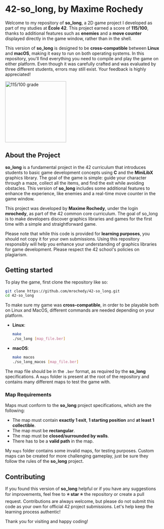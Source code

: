 # 42-so_long, by Maxime Rochedy

Welcome to my repository of **so_long**, a 2D game project I developed as part of my studies at **École 42**. This project earned a score of **115/100**, thanks to additional features such as **enemies** and a **move counter** displayed directly in the game window, rather than in the shell.

This version of **so_long** is designed to be **cross-compatible** between **Linux** and **macOS**, making it easy to run on both operating systems. In this repository, you'll find everything you need to compile and play the game on either platform. Even though it was carefully crafted and was evaluated by three different students, errors may still exist. Your feedback is highly appreciated!

<img width="198" alt="115/100 grade" src="https://github.com/user-attachments/assets/60b65ad4-55a9-4582-b631-76a0ecc6751d">

## About the Project

**so_long** is a fundamental project in the 42 curriculum that introduces students to basic game development concepts using **C** and the **MiniLibX** graphics library. The goal of the game is simple: guide your character through a maze, collect all the items, and find the exit while avoiding obstacles. This version of **so_long** includes some additional features to enhance the experience, like enemies and a real-time move counter in the game window.

This project was developed by **Maxime Rochedy**, under the login **mrochedy**, as part of the 42 common core curriculum. The goal of so_long is to make developers discover graphics libraries and games for the first time with a simple and straightforward game.

Please note that while this code is provided for **learning purposes**, you should not copy it for your own submissions. Using this repository responsibly will help you enhance your understanding of graphics libraries for game development. Please respect the 42 school's policies on plagiarism.

## Getting started

To play the game, first clone the repository like so:

```bash
git clone https://github.com/mrochedy/42-so_long.git
cd 42-so_long
```

To make sure my game was **cross-compatible**, in order to be playable both on Linux and MacOS, different commands are needed depending on your platform.

- **Linux**:
  ```bash
  make
  ./so_long [map_file.ber]
  ```
- **macOS**:
  ```bash
  make macos
  ./so_long_macos [map_file.ber]
  ```

The map file should be in the `.ber` format, as required by the **so_long** specifications. A `maps` folder is present at the root of the repository and contains many different maps to test the game with.

### Map Requirements

Maps must conform to the **so_long** project specifications, which are the following:

- The map must contain **exactly 1 exit**, **1 starting position** and **at least 1 collectible**.
- The map must be **rectangular**.
- The map must be **closed/surrounded by walls**.
- There has to be a **valid path** in the map.

My `maps` folder contains some invalid maps, for testing purposes. Custom maps can be created for more challenging gameplay, just be sure they follow the rules of the **so_long** project.

## Contributing

If you found this version of **so_long** helpful or if you have any suggestions for improvements, feel free to **⭐️ star ⭐️** the repository or create a pull request. Contributions are always welcome, but please do not submit this code as your own for official 42 project submissions. Let's help keep the learning process authentic!

Thank you for visiting and happy coding!
